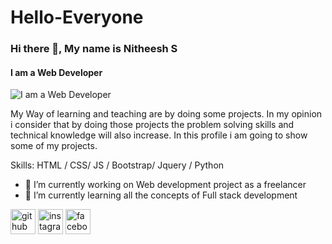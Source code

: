 # Hello-Everyone

### Hi there 👋, My name is Nitheesh S
#### I am a Web Developer
![I am a Web Developer](https://github.com/Nitheeshs795/Hello-Everyone/blob/master/image1.JPG)

My Way of learning and teaching are by doing some projects. In my opinion i consider that by doing those projects the problem solving skills and technical knowledge will also increase. In this profile i am going to show some of my projects.

Skills:  HTML / CSS/ JS / Bootstrap/ Jquery / Python

- 🔭 I’m currently working on Web development project as a freelancer 
- 🌱 I’m currently learning all the concepts of Full stack development 


[<img src='https://cdn.jsdelivr.net/npm/simple-icons@3.0.1/icons/github.svg' alt='github' height='40'>](https://github.com/Nitheeshs795)  [<img src='https://cdn.jsdelivr.net/npm/simple-icons@3.0.1/icons/instagram.svg' alt='instagram' height='40'>](https://www.instagram.com/nitheesh.s_anu/)  [<img src='https://cdn.jsdelivr.net/npm/simple-icons@3.0.1/icons/facebook.svg' alt='facebook' height='40'>](https://www.facebook.com/nitheeshs795)  

